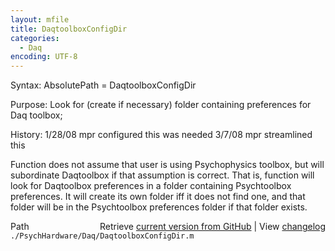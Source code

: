 ```yaml
---
layout: mfile
title: DaqtoolboxConfigDir
categories:
  - Daq
encoding: UTF-8
---
```


Syntax: AbsolutePath = DaqtoolboxConfigDir

Purpose: Look for (create if necessary) folder containing preferences for Daq
         toolbox;

History: 1/28/08  mpr configured this was needed
         3/7/08   mpr streamlined this

Function does not assume that user is using Psychophysics toolbox, but will
subordinate Daqtoolbox if that assumption is correct.  That is, function will
look for Daqtoolbox preferences in a folder containing Psychtoolbox
preferences.  It will create its own folder iff it does not find one, and that
folder will be in the Psychtoolbox preferences folder if that folder exists.


<div class="code_header" style="text-align:right;">
  <span style="float:left;">Path&nbsp;&nbsp;</span> <span class="counter">Retrieve <a href=
  "https://raw.github.com/Psychtoolbox-3/Psychtoolbox-3/beta/./PsychHardware/Daq/DaqtoolboxConfigDir.m">current version from GitHub</a> | View <a href=
  "https://github.com/Psychtoolbox-3/Psychtoolbox-3/commits/beta/./PsychHardware/Daq/DaqtoolboxConfigDir.m">changelog</a></span>
</div>
<div class="code">
  <code>./PsychHardware/Daq/DaqtoolboxConfigDir.m</code>
</div>
